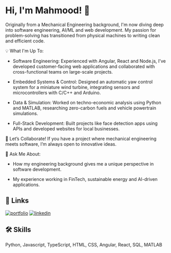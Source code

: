 # Hi, I'm Mahmood! 👋


Originally from a Mechanical Engineering background, I'm now diving deep into software engineering, AI/ML and web development. My passion for problem-solving has transitioned from physical machines to writing clean and efficient code.


💡 What I'm Up To:

- Software Engineering: Experienced with Angular, React and Node.js, I’ve developed customer-facing web applications and collaborated with cross-functional teams on large-scale projects.

- Embedded Systems & Control: Designed an automatic yaw control system for a miniature wind turbine, integrating sensors and microcontrollers with C/C++ and Arduino.

- Data & Simulation: Worked on techno-economic analysis using Python and MATLAB, researching zero-carbon fuels and vehicle powertrain simulations.

- Full-Stack Development: Built projects like face detection apps using APIs and developed websites for local businesses.

👯 Let’s Collaborate! If you have a project where mechanical engineering meets software, I’m always open to innovative ideas.

💬 Ask Me About:

- How my engineering background gives me a unique perspective in software development.

- My experience working in FinTech, sustainable energy and AI-driven applications.


## 🔗 Links
[![portfolio](https://img.shields.io/badge/my_portfolio-000?style=for-the-badge&logo=ko-fi&logoColor=white)](https://developedbymahmood.co.uk)
[![linkedin](https://img.shields.io/badge/linkedin-0A66C2?style=for-the-badge&logo=linkedin&logoColor=white)](https://www.linkedin.com/in/mahmood-el-mahalawy-234a27225/)

## 🛠 Skills
Python, Javascript, TypeScript, HTML, CSS, Angular, React, SQL, MATLAB
